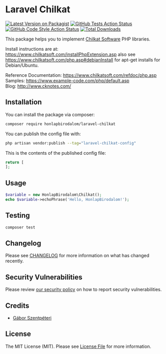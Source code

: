 # Laravel Chilkat

[![Latest Version on Packagist](https://img.shields.io/packagist/v/honlapbirodalom/laravel-chilkat.svg?style=flat-square)](https://packagist.org/packages/honlapbirodalom/laravel-chilkat)
[![GitHub Tests Action Status](https://img.shields.io/github/actions/workflow/status/honlapbirodalom/laravel-chilkat/run-tests.yml?branch=main&label=tests&style=flat-square)](https://github.com/honlapbirodalom/laravel-chilkat/actions?query=workflow%3Arun-tests+branch%3Amain)
[![GitHub Code Style Action Status](https://img.shields.io/github/actions/workflow/status/honlapbirodalom/laravel-chilkat/fix-php-code-style-issues.yml?branch=main&label=code%20style&style=flat-square)](https://github.com/honlapbirodalom/laravel-chilkat/actions?query=workflow%3A"Fix+PHP+code+style+issues"+branch%3Amain)
[![Total Downloads](https://img.shields.io/packagist/dt/honlapbirodalom/laravel-chilkat.svg?style=flat-square)](https://packagist.org/packages/honlapbirodalom/laravel-chilkat)

This package helps you to implement [Chilkat Software](https://www.chilkatsoft.com/) PHP libraries.

Install instructions are at:  https://www.chilkatsoft.com/installPhpExtension.asp also
see https://www.chilkatsoft.com/php.asp#debianInstall for apt-get installs for Debian/Ubuntu.

Reference Documentation: https://www.chilkatsoft.com/refdoc/php.asp <br>
Samples: https://www.example-code.com/php/default.asp <br>
Blog: http://www.cknotes.com/

## Installation

You can install the package via composer:

```bash
composer require honlapbirodalom/laravel-chilkat
```

You can publish the config file with:

```bash
php artisan vendor:publish --tag="laravel-chilkat-config"
```

This is the contents of the published config file:

```php
return [
];
```

## Usage

```php
$variable = new HonlapBirodalom\Chilkat();
echo $variable->echoPhrase('Hello, HonlapBirodalom!');
```

## Testing

```bash
composer test
```

## Changelog

Please see [CHANGELOG](CHANGELOG.md) for more information on what has changed recently.

## Security Vulnerabilities

Please review [our security policy](../../security/policy) on how to report security vulnerabilities.

## Credits

- [Gábor Szentpéteri](https://github.com/StpGabriel)

## License

The MIT License (MIT). Please see [License File](LICENSE.md) for more information.

